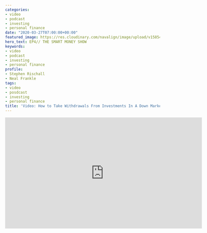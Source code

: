 ```yaml
---
categories:
- video
- podcast
- investing
- personal finance
date: "2020-03-27T07:00:00+00:00"
featured_image: https://res.cloudinary.com/navalign/image/upload/v1585406941/Smart_Money_Show_EP4_COVER_1920x1080_nrckhb.png
hero_text: EP4// THE SMART MONEY SHOW
keywords:
- video
- podcast
- investing
- personal finance
profile:
- Stephen Rischall
- Neal Frankle
tags:
- video
- posdcast
- investing
- personal finance
title: 'Video: How to Take Withdrawals From Investments In A Down Market'
---
```

<iframe src="https://player.vimeo.com/video/400992409" width="640" height="360" frameborder="0" allow="autoplay; fullscreen" allowfullscreen></iframe>